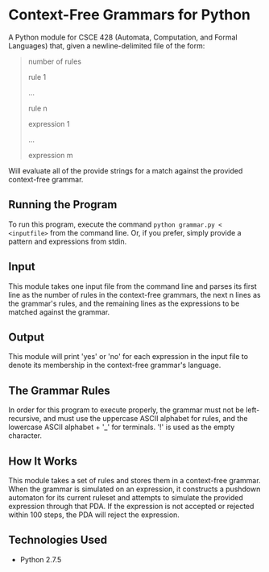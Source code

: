 # Context-Free Grammars for Python #

A Python module for CSCE 428 (Automata, Computation, and Formal Languages) that, given a
newline-delimited file of the form:

> number of rules
>
> rule 1
>
> ...
>
> rule n
>
> expression 1
>
> ...
>
> expression m

Will evaluate all of the provide strings for a match against the provided context-free
grammar.

## Running the Program ##
To run this program, execute the command `python grammar.py < <inputfile>` from the command line.
Or, if you prefer, simply provide a pattern and expressions from stdin.

## Input ##
This module takes one input file from the command line and parses its first line as the number
of rules in the context-free grammars, the next n lines as the grammar's rules, and the remaining
lines as the expressions to be matched against the grammar.

## Output ##
This module will print 'yes' or 'no' for each expression in the input file to denote its membership
in the context-free grammar's language.

## The Grammar Rules ##
In order for this program to execute properly, the grammar must not be left-recursive, and must use
the uppercase ASCII alphabet for rules, and the lowercase ASCII alphabet + '_' for terminals. '!' is
used as the empty character.

## How It Works ##
This module takes a set of rules and stores them in a context-free grammar. When the grammar is simulated on an
expression, it constructs a pushdown automaton for its current ruleset and attempts to simulate the provided expression
through that PDA. If the expression is not accepted or rejected within 100 steps, the PDA will reject the expression.

## Technologies Used ##
- Python 2.7.5
